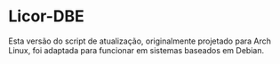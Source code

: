 # Licor-DBE
Esta versão do script de atualização, originalmente projetado para Arch Linux, foi adaptada para funcionar em sistemas baseados em Debian.
